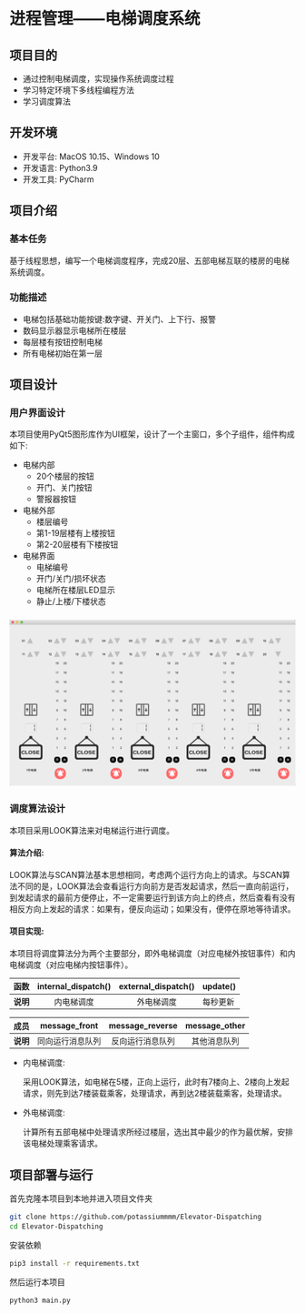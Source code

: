 # 进程管理——电梯调度系统

## 项目目的
- 通过控制电梯调度，实现操作系统调度过程
- 学习特定环境下多线程编程方法
- 学习调度算法

## 开发环境
- 开发平台: MacOS 10.15、Windows 10
- 开发语言: Python3.9
- 开发工具: PyCharm

## 项目介绍
### 基本任务
基于线程思想，编写一个电梯调度程序，完成20层、五部电梯互联的楼房的电梯系统调度。

### 功能描述
- 电梯包括基础功能按键:数字键、开关门、上下行、报警
- 数码显示器显示电梯所在楼层
- 每层楼有按钮控制电梯
- 所有电梯初始在第一层

## 项目设计

### 用户界面设计
本项目使用PyQt5图形库作为UI框架，设计了一个主窗口，多个子组件，组件构成如下:
- 电梯内部
  - 20个楼层的按钮
  - 开门、关门按钮
  - 警报器按钮
- 电梯外部
  - 楼层编号
  - 第1-19层楼有上楼按钮
  - 第2-20层楼有下楼按钮
- 电梯界面
  - 电梯编号
  - 开门/关门/损坏状态
  - 电梯所在楼层LED显示
  - 静止/上楼/下楼状态

### ![screenshot](./screenshot.png)



### 调度算法设计

本项目采用LOOK算法来对电梯运行进行调度。
#### 算法介绍:
LOOK算法与SCAN算法基本思想相同，考虑两个运行方向上的请求。与SCAN算法不同的是，LOOK算法会查看运行方向前方是否发起请求，然后一直向前运行，到发起请求的最前方便停止，不一定需要运行到该方向上的终点，然后查看有没有相反方向上发起的请求：如果有，便反向运动；如果没有，便停在原地等待请求。

#### 项目实现:
本项目将调度算法分为两个主要部分，即外电梯调度（对应电梯外按钮事件）和内电梯调度（对应电梯内按钮事件）。

|函数|internal_dispatch()| external_dispatch()   |update() |
|:----:|:----:|:----:|:-----|
|**说明** |内电梯调度   | 外电梯调度   |每秒更新 |

|成员|message_front| message_reverse  |message_other |
|:----:|:----:|:----:|:----:|
|**说明** |同向运行消息队列   | 反向运行消息队列  |其他消息队列 |

- 内电梯调度:

  采用LOOK算法，如电梯在5楼，正向上运行，此时有7楼向上、2楼向上发起请求，则先到达7楼装载乘客，处理请求，再到达2楼装载乘客，处理请求。

- 外电梯调度:

  计算所有五部电梯中处理请求所经过楼层，选出其中最少的作为最优解，安排该电梯处理乘客请求。

## 项目部署与运行

首先克隆本项目到本地并进入项目文件夹

```bash
git clone https://github.com/potassiummmm/Elevator-Dispatching 
cd Elevator-Dispatching
```


安装依赖
```bash
pip3 install -r requirements.txt
```


然后运行本项目
```bash
python3 main.py
```